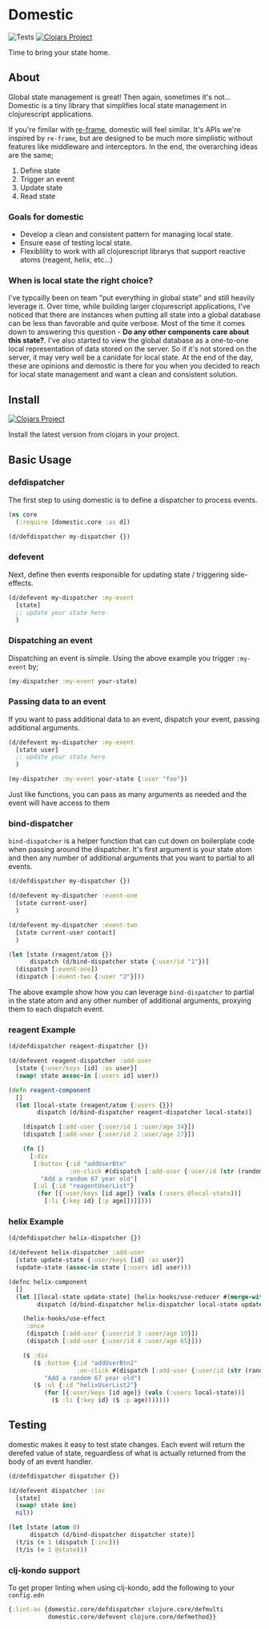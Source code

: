 # Domestic

![Tests](https://github.com/oconn/domestic/workflows/Tests/badge.svg)
[![Clojars Project](https://img.shields.io/clojars/v/oconn/domestic.svg)](https://clojars.org/oconn/domestic)

Time to bring your state home.

## About

Global state management is great! Then again, sometimes it's not... Domestic is a tiny library that simplifies local state management in clojurescript applications.

If you're fimilar with [re-frame](https://github.com/day8/re-frame), domestic will feel similar. It's APIs we're inspired by `re-frame`, but are designed to be much more simplistic without features like middleware and interceptors. In the end, the overarching ideas are the same;

1) Define state
1) Trigger an event
1) Update state
1) Read state

### Goals for domestic

- Develop a clean and consistent pattern for managing local state.
- Ensure ease of testing  local state.
- Flexiblility to work with all clojurescript librarys that support reactive atoms (reagent, helix, etc...)

### When is local state the right choice?

I've typcailly been on team "put everything in global state" and still heavily leverage it. Over time, while building larger clojurescript applications, I've noticed that there are instances when putting all state into a global database can be less than favorable and quite verbose. Most of the time it comes down to answering this question - **Do any other components care about this state?**. I've also started to view the global database as a one-to-one local representation of data stored on the server. So if it's not stored on the server, it may very well be a canidate for local state. At the end of the day, these are opinions and demostic is there for you when you decided to reach for local state management and want a clean and consistent solution.

## Install

[![Clojars Project](https://img.shields.io/clojars/v/oconn/domestic.svg)](https://clojars.org/oconn/domestic)

Install the latest version from clojars in your project.

## Basic Usage

### defdispatcher

The first step to using domestic is to define a dispatcher to process events.

```clojure
(ns core
  (:require [domestic.core :as d])

(d/defdispatcher my-dispatcher {})
```

### defevent

Next, define then events responsible for updating state / triggering side-effects.

```clojure
(d/defevent my-dispatcher :my-event
  [state]
  ;; update your state here
  )
```

### Dispatching an event

Dispatching an event is simple. Using the above example you trigger `:my-event` by;

```clojure
(my-dispatcher :my-event your-state)
```

### Passing data to an event

If you want to pass additional data to an event, dispatch your event, passing additional arguments.

```clojure
(d/defevent my-dispatcher :my-event
  [state user]
  ;; update your state here
  )

(my-dispatcher :my-event your-state {:user "foo"})
```

Just like functions, you can pass as many arguments as needed and the event will have access to them

### bind-dispatcher

`bind-dispatcher` is a helper function that can cut down on boilerplate code when passing around the dispatcher. It's first argument is your state atom and then any number of additional arguments that you want to partial to all events.

```clojure
(d/defdispatcher my-dispatcher {})

(d/defevent my-dispatcher :event-one
  [state current-user]
  )

(d/defevent my-dispatcher :event-two
  [state current-user contact]
  )

(let [state (reagent/atom {})
      dispatch (d/bind-dispatcher state {:user/id "1"})]
  (dispatch [:event-one])
  (dispatch [:event-two {:user "2"}]))
```

The above example show how you can leverage `bind-dispatcher` to partial in the state atom and any other number of additional arguments, proxying them to each dispatch event.

### reagent Example

```clojure
(d/defdispatcher reagent-dispatcher {})

(d/defevent reagent-dispatcher :add-user
  [state {:user/keys [id] :as user}]
  (swap! state assoc-in [:users id] user))

(defn reagent-component
  []
  (let [local-state (reagent/atom {:users {}})
        dispatch (d/bind-dispatcher reagent-dispatcher local-state)]

    (dispatch [:add-user {:user/id 1 :user/age 34}])
    (dispatch [:add-user {:user/id 2 :user/age 27}])

    (fn []
      [:div
       [:button {:id "addUserBtn"
                 :on-click #(dispatch [:add-user {:user/id (str (random-uuid)) :user/age 67}])}
         "Add a random 67 year old"]
       [:ul {:id "reagentUserList"}
        (for [{:user/keys [id age]} (vals (:users @local-state))]
          [:li {:key id} [:p age]])]])))
```

### helix Example

```clojure
(d/defdispatcher helix-dispatcher {})

(d/defevent helix-dispatcher :add-user
  [state update-state {:user/keys [id] :as user}]
  (update-state (assoc-in state [:users id] user)))

(defnc helix-component
  []
  (let [[local-state update-state] (helix-hooks/use-reducer #(merge-with merge %1 %2) {:users {}})
        dispatch (d/bind-dispatcher helix-dispatcher local-state update-state)]

    (helix-hooks/use-effect
     :once
     (dispatch [:add-user {:user/id 3 :user/age 19}])
     (dispatch [:add-user {:user/id 4 :user/age 65}]))

    ($ :div
       ($ :button {:id "addUserBtn2"
                   :on-click #(dispatch [:add-user {:user/id (str (random-uuid)) :user/age 67}])}
          "Add a random 67 year old")
       ($ :ul {:id "helixUserList2"}
          (for [{:user/keys [id age]} (vals (:users local-state))]
            ($ :li {:key id} ($ :p age)))))))
```

## Testing

domestic makes it easy to test state changes. Each event will return the derefed value of state, reguardless of what is actually returned from the body of an event handler.

```clojure
(d/defdispatcher dispatcher {})

(d/defevent dispatcher :inc
  [state]
  (swap! state inc)
  nil))

(let [state (atom 0)
      dispatch (d/bind-dispatcher dispatcher state)]
  (t/is (= 1 (dispatch [:inc]))
  (t/is (= 1 @state)))
```

### clj-kondo support

To get proper linting when using clj-kondo, add the following to your `config.edn`

```clojure
{:lint-as {domestic.core/defdispatcher clojure.core/defmulti
           domestic.core/defevent clojure.core/defmethod}}
```
